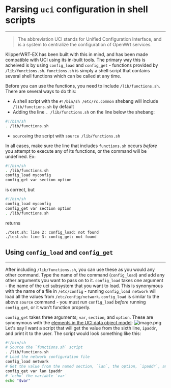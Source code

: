 # Parsing `uci` configuration in shell scripts
---

> The abbreviation UCI stands for Unified Configuration Interface, and is a system to centralize the configuration of OpenWrt services.

KlipperWRT-EX has been built with this in mind, and has been made compatible with UCI using its in-built tools.
The primary way this is acheived is by using `config_load` and `config_get` - functions provided by `/lib/functions.sh`. `functions.sh` is simply a shell script that contains several shell functions which can be called at any time.

Before you can use the functions, you need to include `/lib/functions.sh`. There are several ways to do this:
- A shell script with the `#!/bin/sh /etc/rc.common` shebang will include `/lib/functions.sh` by default
- Adding the line `. /lib/functions.sh` on the line below the shebang:
```bash
#!/bin/sh
. /lib/functions.sh
```
- `source`ing the script with `source /lib/functions.sh`

In all cases, make sure the line that includes `functions.sh` occurs *before* you attempt to execute any of its functions, or the command will be undefined. Ex:
```bash
#!/bin/sh
. /lib/functions.sh
config_load myconfig
config_get var section option
```
is correct, but
```bash
#!/bin/sh
config_load myconfig
config_get var section option
. /lib/functions.sh
```
returns
```
./test.sh: line 2: config_load: not found
./test.sh: line 3: config_get: not found
```


## Using `config_load` and `config_get`
---
After including `/lib/functions.sh`, you can use these as you would any other command. Type the name of the command (`config_load`) and add any other arguments you want to pass on to it.
`config_load` takes one argument - the name of the uci subsystem that you want to load. This is synonymous with the name of a file in `/etc/config` - running `config_load network` will load all the values from `/etc/config/network`.
`config_load` is similar to the above `source` command - you must run `config_load` *before* running `config_get`, or it won't function properly.

`config_get` takes three arguments; `var`, `section`, and `option`. These are synonymous with the [elements in the UCI data object model](https://openwrt.org/docs/guide-user/base-system/uci#elements):
![image.png](https://openwrt.org/_media/media/doc/howtos/uci_hr_named.png)
Let's say I want a script that will get the value from the sixth line, `ipaddr`, and print it to the user. The script would look something like this:
```bash
#!/bin/sh
# Source the `functions.sh` script
. /lib/functions.sh
# Load the network configuration file
config_load network
# Get the value from the named section, `lan`, the option, `ipaddr`, and load it into the variable, `var`
config_get var lan ipaddr
# `echo` the variable `var`
echo "$var"
```